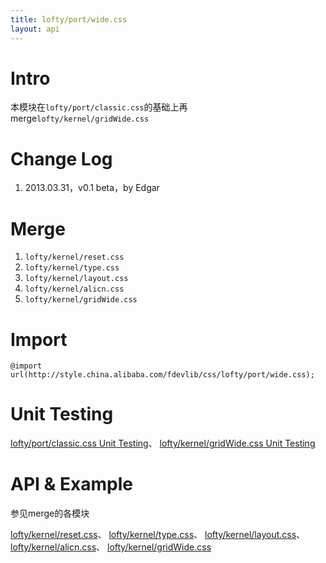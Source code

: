 ```yaml
---
title: lofty/port/wide.css
layout: api
---
```


# Intro

本模块在`lofty/port/classic.css`的基础上再merge`lofty/kernel/gridWide.css`

# Change Log

1. 2013.03.31，v0.1 beta，by Edgar

# Merge

1. `lofty/kernel/reset.css`
1. `lofty/kernel/type.css`
1. `lofty/kernel/layout.css`
1. `lofty/kernel/alicn.css`
1. `lofty/kernel/gridWide.css`

# Import

    @import url(http://style.china.alibaba.com/fdevlib/css/lofty/port/wide.css);

# Unit Testing

[lofty/port/classic.css Unit Testing](/tests/specs/port/classic/render.html)、
[lofty/kernel/gridWide.css Unit Testing](/tests/specs/kernel/grid-wide/render.html)

# API & Example

参见merge的各模块

[lofty/kernel/reset.css](/api/kernel/reset.css.html)、
[lofty/kernel/type.css](/api/kernel/type.css.html)、
[lofty/kernel/layout.css](/api/kernel/layout.css.html)、
[lofty/kernel/alicn.css](/api/kernel/alicn.css.html)、
[lofty/kernel/gridWide.css](/api/kernel/grid-wide.css.html)
